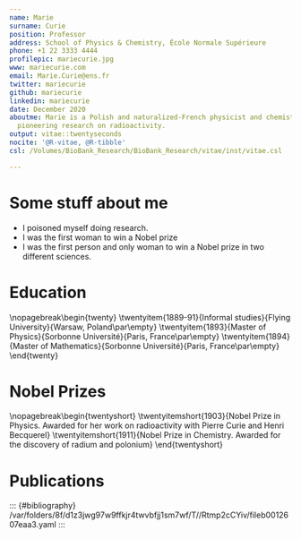```yaml
---
name: Marie
surname: Curie
position: Professor
address: School of Physics & Chemistry, École Normale Supérieure
phone: +1 22 3333 4444
profilepic: mariecurie.jpg
www: mariecurie.com
email: Marie.Curie@ens.fr
twitter: mariecurie
github: mariecurie
linkedin: mariecurie
date: December 2020
aboutme: Marie is a Polish and naturalized-French physicist and chemist who conducts
  pioneering research on radioactivity.
output: vitae::twentyseconds
nocite: '@R-vitae, @R-tibble'
csl: /Volumes/BioBank_Research/BioBank_Research/vitae/inst/vitae.csl

---
```




# Some stuff about me

 * I poisoned myself doing research.
 * I was the first woman to win a Nobel prize
 * I was the first person and only woman to win a Nobel prize in two different sciences.

# Education

\nopagebreak\begin{twenty}
	\twentyitem{1889-91}{Informal studies}{Flying University}{Warsaw, Poland\par\empty}
	\twentyitem{1893}{Master of Physics}{Sorbonne Université}{Paris, France\par\empty}
	\twentyitem{1894}{Master of Mathematics}{Sorbonne Université}{Paris, France\par\empty}
\end{twenty}

# Nobel Prizes

\nopagebreak\begin{twentyshort}
	\twentyitemshort{1903}{Nobel Prize in Physics. Awarded for her work on radioactivity with Pierre Curie and Henri Becquerel}
	\twentyitemshort{1911}{Nobel Prize in Chemistry. Awarded for the discovery of radium and polonium}
\end{twentyshort}

# Publications


::: {#bibliography}
/var/folders/8f/d1z3jwg97w9ffkjr4twvbfjj1sm7wf/T//Rtmp2cCYiv/fileb0012607eaa3.yaml
:::


